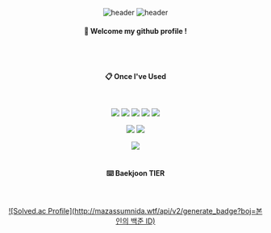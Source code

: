 
<div align="center"> 

![header](https://capsule-render.vercel.app/api?type=waving)
![header](https://capsule-render.vercel.app/api?type=cylinder&color=000000&height=150&section=header&text=javor10&fontColor=ffffff&fontSize=70&animation=fadeIn&fontAlignY=55)

####  :wave: Welcome my github profile !

 <br/>
 <br/>
  
####  :clipboard: Once I've Used 
  
 <br/>

<img src="https://img.shields.io/badge/c-A8B9CC?style=for-the-badge&logo=C&logoColor=white"> <img src="https://img.shields.io/badge/c++-00599C?style=for-the-badge&logo=cplusplus&logoColor=white"> <img src="https://img.shields.io/badge/python-3776AB?style=for-the-badge&logo=python&logoColor=white"> <img src="https://img.shields.io/badge/JAVA-007396?style=for-the-badge&logo=java&logoColor=white"> <img src="https://img.shields.io/badge/javascript-F7DF1E?style=for-the-badge&logo=javascript&logoColor=white">
 
<img src="https://img.shields.io/badge/MySQL-4479A1?style=for-the-badge&logo=MySQL&logoColor=white"> <img src="https://img.shields.io/badge/Oracle-F80000?style=for-the-badge&logo=Oracle&logoColor=white">

<img src="https://img.shields.io/badge/github-181717?style=for-the-badge&logo=github&logoColor=white">

   <br/>
   <br/>
 
#### :keyboard: Baekjoon TIER
 
  <br/>

[![Solved.ac Profile](http://mazassumnida.wtf/api/v2/generate_badge?boj=본인의 백준 ID)](https://solved.ac/jmjs1008/)
